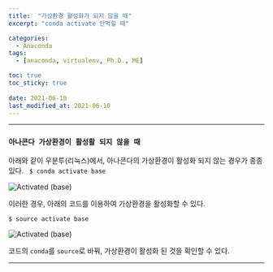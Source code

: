 ```yaml
---
title:  "가상환경 활성화가 되지 않을 때"
excerpt: "conda activate 안먹힐 때"

categories:
  - Anaconda
tags:
  - [anaconda, virtualenv, Ph.D., ME]

toc: true
toc_sticky: true
 
date: 2021-06-10
last_modified_at: 2021-06-10
---
```


---

### __`아나콘다 가상환경이 활성활 되지 않을 때`__

아래와 같이 우분투(리눅스)에서, 아나콘다의 가상환경이 활성화 되지 않는 경우가 종종 있다.
``` $ conda activate base```

![Activated (base)](/assets/images/2021-06-10-source-activate/error.png)

이러한 경우, 아래의 코드를 이용하여 가상환경을 활성화할 수 있다.

```$ source activate base ```

![Activated (base)](/assets/images/2021-06-10-source-activate/source_activate.png)

코드의 ```conda```를 ```source```로 바꿔, 가상환경이 활성화 된 것을 확인할 수 있다.

---